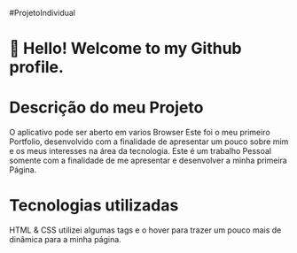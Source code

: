 #ProjetoIndividual
# 👋 Hello! Welcome to my Github profile.



# Descrição do meu Projeto
O aplicativo pode ser aberto em varios Browser 
Este foi o meu primeiro Portfolio, desenvolvido com a finalidade de apresentar um pouco sobre mim e os meus interesses na área da tecnologia.
Este é um trabalho Pessoal somente com a finalidade de me apresentar e desenvolver a minha primeira Página.


 # Tecnologias utilizadas
HTML & CSS
utilizei algumas tags e o hover para trazer um pouco mais de dinâmica  para a minha página.



